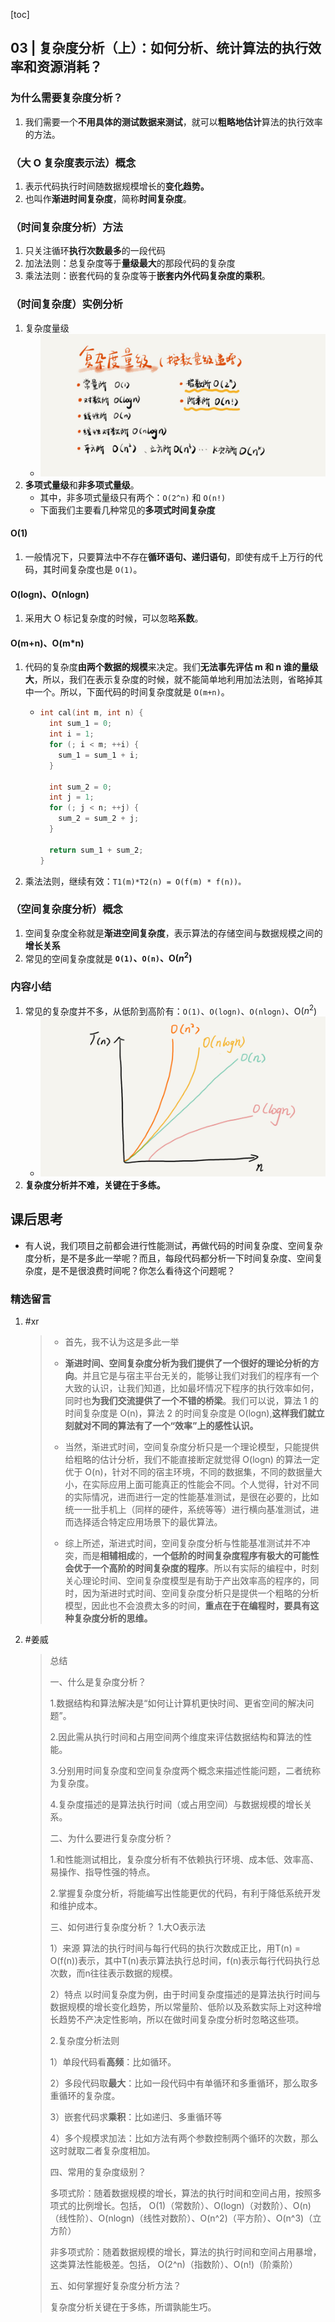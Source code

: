 [toc]

## 03 | 复杂度分析（上）：如何分析、统计算法的执行效率和资源消耗？


### 为什么需要复杂度分析？

1. 我们需要一个**不用具体的测试数据来测试**，就可以**粗略地估计**算法的执行效率的方法。

### （大 O 复杂度表示法）概念

1.  表示代码执行时间随数据规模增长的**变化趋势。**
2.  也叫作**渐进时间复杂度**，简称**时间复杂度**。

### （时间复杂度分析）方法

1.  只关注循环**执行次数最多**的一段代码
2.  加法法则：总复杂度等于**量级最大**的那段代码的复杂度
3.  乘法法则：嵌套代码的复杂度等于**嵌套内外代码复杂度的乘积**。

### （时间复杂度）实例分析

1.  复杂度量级
    -   ![img](imgs/3723793cc5c810e9d5b06bc95325bf0a.jpg)
2.  **多项式量级**和**非多项式量级**。
    -   其中，非多项式量级只有两个：`O(2^n)` 和 `O(n!)`
    -   下面我们主要看几种常见的**多项式时间复杂度**

#### **O(1)**

1. 一般情况下，只要算法中不存在**循环语句、递归语句**，即使有成千上万行的代码，其时间复杂度也是 `O(1)`。

#### **O(logn)、O(nlogn)**

1.  采用大 O 标记复杂度的时候，可以忽略**系数**。

#### **O(m+n)、O(m*n)**

1.  代码的复杂度**由两个数据的规模**来决定。我们**无法事先评估 m 和 n 谁的量级大**，所以，我们在表示复杂度的时候，就不能简单地利用加法法则，省略掉其中一个。所以，下面代码的时间复杂度就是 `O(m+n)`。

    -   ```c
        int cal(int m, int n) {
          int sum_1 = 0;
          int i = 1;
          for (; i < m; ++i) {
            sum_1 = sum_1 + i;
          }
        
          int sum_2 = 0;
          int j = 1;
          for (; j < n; ++j) {
            sum_2 = sum_2 + j;
          }
        
          return sum_1 + sum_2;
        }
        
        ```

2.  乘法法则，继续有效：`T1(m)*T2(n) = O(f(m) * f(n))。`

### （空间复杂度分析）概念

1.  空间复杂度全称就是**渐进空间复杂度**，表示算法的存储空间与数据规模之间的**增长关系**
2.  常见的空间复杂度就是 **`O(1)`、`O(n)`、O($n^2$)** 

### 内容小结

1.  常见的复杂度并不多，从低阶到高阶有：`O(1)`、`O(logn)`、`O(nlogn)`、O($n^2$)
    -   ![img](imgs/497a3f120b7debee07dc0d03984faf04.jpg)
2.  **复杂度分析并不难，关键在于多练。**

## 课后思考

+ 有人说，我们项目之前都会进行性能测试，再做代码的时间复杂度、空间复杂度分析，是不是多此一举呢？而且，每段代码都分析一下时间复杂度、空间复杂度，是不是很浪费时间呢？你怎么看待这个问题呢？

### 精选留言

1.  #xr

    >   + 首先，我不认为这是多此一举
    >
    >       
    >
    >   + **渐进时间、空间复杂度分析为我们提供了一个很好的理论分析的方向**。并且它是与宿主平台无关的，能够让我们对我们的程序有一个大致的认识，让我们知道，比如最坏情况下程序的执行效率如何，同时也**为我们交流提供了一个不错的桥梁**。我们可以说，算法 1 的时间复杂度是 O(n)，算法 2 的时间复杂度是 O(logn),**这样我们就立刻就对不同的算法有了一个“效率”上的感性认识。**
    >
    >       
    >
    >   + 当然，渐进式时间，空间复杂度分析只是一个理论模型，只能提供给粗略的估计分析，我们不能直接断定就觉得 O(logn) 的算法一定优于 O(n)，针对不同的宿主环境，不同的数据集，不同的数据量大小，在实际应用上面可能真正的性能会不同。个人觉得，针对不同的实际情况，进而进行一定的性能基准测试，是很在必要的，比如统一一批手机上（同样的硬件，系统等等）进行横向基准测试，进而选择适合特定应用场景下的最优算法。
    >
    >       
    >
    >   + 综上所述，渐进式时间，空间复杂度分析与性能基准测试并不冲突，而是**相辅相成**的，**一个低阶的时间复杂度程序有极大的可能性会优于一个高阶的时间复杂度的程序**。所以有实际的编程中，时刻关心理论时间、空间复杂度模型是有助于产出效率高的程序的，同时，因为渐进时式时间、空间复杂度分析只是提供一个粗略的分析模型，因此也不会浪费太多的时间，**重点在于在编程时，要具有这种复杂度分析的思维。**

2.  #姜威

    >   总结
    >
    >   一、什么是复杂度分析？
    >
    >   1.数据结构和算法解决是“如何让计算机更快时间、更省空间的解决问题”。
    >
    >   2.因此需从执行时间和占用空间两个维度来评估数据结构和算法的性能。
    >
    >   3.分别用时间复杂度和空间复杂度两个概念来描述性能问题，二者统称为复杂度。
    >
    >   4.复杂度描述的是算法执行时间（或占用空间）与数据规模的增长关系。
    >
    >   二、为什么要进行复杂度分析？
    >
    >   1.和性能测试相比，复杂度分析有不依赖执行环境、成本低、效率高、易操作、指导性强的特点。
    >
    >   2.掌握复杂度分析，将能编写出性能更优的代码，有利于降低系统开发和维护成本。
    >
    >   三、如何进行复杂度分析？
    >   1.大O表示法
    >
    >   1）来源
    >   算法的执行时间与每行代码的执行次数成正比，用T(n) = O(f(n))表示，其中T(n)表示算法执行总时间，f(n)表示每行代码执行总次数，而n往往表示数据的规模。
    >
    >   2）特点
    >   以时间复杂度为例，由于时间复杂度描述的是算法执行时间与数据规模的增长变化趋势，所以常量阶、低阶以及系数实际上对这种增长趋势不产决定性影响，所以在做时间复杂度分析时忽略这些项。
    >
    >   2.复杂度分析法则
    >
    >   1）单段代码看**高频**：比如循环。
    >
    >   2）多段代码取**最大**：比如一段代码中有单循环和多重循环，那么取多重循环的复杂度。
    >
    >   3）嵌套代码求**乘积**：比如递归、多重循环等
    >
    >   4）多个规模求加法：比如方法有两个参数控制两个循环的次数，那么这时就取二者复杂度相加。
    >
    >   四、常用的复杂度级别？
    >
    >   多项式阶：随着数据规模的增长，算法的执行时间和空间占用，按照多项式的比例增长。包括，
    >   	O(1)（常数阶）、O(logn)（对数阶）、O(n)（线性阶）、O(nlogn)（线性对数阶）、O(n^2)（平方阶）、O(n^3)（立方阶）
    >
    >   非多项式阶：随着数据规模的增长，算法的执行时间和空间占用暴增，这类算法性能极差。包括，
    >   	O(2^n)（指数阶）、O(n!)（阶乘阶）
    >
    >   五、如何掌握好复杂度分析方法？
    >
    >   复杂度分析关键在于多练，所谓孰能生巧。

